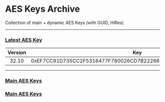 # AES Keys Archive

Collection of main + dynamic AES Keys (with GUID, HiRes)
___

### [Latest AES Key]()

| Version |                                Key                                 |
|:-------:|:------------------------------------------------------------------:|
|  32.10  | 0xEF7CC91D735CC2F5316477F780026CD7B2226600A001168B6CB062D7EA9D3121 |

___

### [Main AES Keys]()

### [Main AES Keys]()